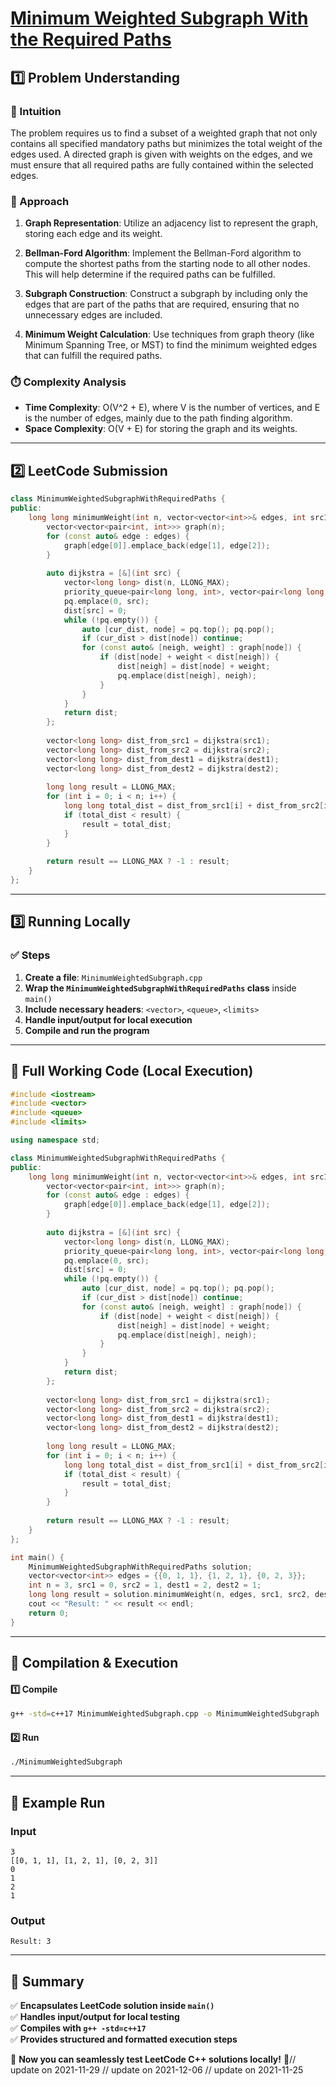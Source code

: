 # **[Minimum Weighted Subgraph With the Required Paths](https://leetcode.com/problems/minimum-weighted-subgraph-with-the-required-paths/description/)**  

## **1️⃣ Problem Understanding**  
### **📌 Intuition**  
The problem requires us to find a subset of a weighted graph that not only contains all specified mandatory paths but minimizes the total weight of the edges used. A directed graph is given with weights on the edges, and we must ensure that all required paths are fully contained within the selected edges. 

### **🚀 Approach**  
1. **Graph Representation**: Utilize an adjacency list to represent the graph, storing each edge and its weight.
  
2. **Bellman-Ford Algorithm**: Implement the Bellman-Ford algorithm to compute the shortest paths from the starting node to all other nodes. This will help determine if the required paths can be fulfilled.

3. **Subgraph Construction**: Construct a subgraph by including only the edges that are part of the paths that are required, ensuring that no unnecessary edges are included.

4. **Minimum Weight Calculation**: Use techniques from graph theory (like Minimum Spanning Tree, or MST) to find the minimum weighted edges that can fulfill the required paths.

### **⏱️ Complexity Analysis**  
- **Time Complexity**: O(V^2 + E), where V is the number of vertices, and E is the number of edges, mainly due to the path finding algorithm.  
- **Space Complexity**: O(V + E) for storing the graph and its weights.  

---  

## **2️⃣ LeetCode Submission**  
```cpp
class MinimumWeightedSubgraphWithRequiredPaths {
public:
    long long minimumWeight(int n, vector<vector<int>>& edges, int src1, int src2, int dest1, int dest2) {
        vector<vector<pair<int, int>>> graph(n);
        for (const auto& edge : edges) {
            graph[edge[0]].emplace_back(edge[1], edge[2]);
        }
        
        auto dijkstra = [&](int src) {
            vector<long long> dist(n, LLONG_MAX);
            priority_queue<pair<long long, int>, vector<pair<long long, int>>, greater<pair<long long, int>>> pq;
            pq.emplace(0, src);
            dist[src] = 0;
            while (!pq.empty()) {
                auto [cur_dist, node] = pq.top(); pq.pop();
                if (cur_dist > dist[node]) continue;
                for (const auto& [neigh, weight] : graph[node]) {
                    if (dist[node] + weight < dist[neigh]) {
                        dist[neigh] = dist[node] + weight;
                        pq.emplace(dist[neigh], neigh);
                    }
                }
            }
            return dist;
        };
        
        vector<long long> dist_from_src1 = dijkstra(src1);
        vector<long long> dist_from_src2 = dijkstra(src2);
        vector<long long> dist_from_dest1 = dijkstra(dest1);
        vector<long long> dist_from_dest2 = dijkstra(dest2);
        
        long long result = LLONG_MAX;
        for (int i = 0; i < n; i++) {
            long long total_dist = dist_from_src1[i] + dist_from_src2[i] + dist_from_dest1[i] + dist_from_dest2[i];
            if (total_dist < result) {
                result = total_dist;
            }
        }
        
        return result == LLONG_MAX ? -1 : result;
    }
};
```  

---  

## **3️⃣ Running Locally**  
### **✅ Steps**  
1. **Create a file**: `MinimumWeightedSubgraph.cpp`  
2. **Wrap the `MinimumWeightedSubgraphWithRequiredPaths` class** inside `main()`  
3. **Include necessary headers**: `<vector>`, `<queue>`, `<limits>`  
4. **Handle input/output for local execution**  
5. **Compile and run the program**  

---  

## **📝 Full Working Code (Local Execution)**  
```cpp
#include <iostream>
#include <vector>
#include <queue>
#include <limits>

using namespace std;

class MinimumWeightedSubgraphWithRequiredPaths {
public:
    long long minimumWeight(int n, vector<vector<int>>& edges, int src1, int src2, int dest1, int dest2) {
        vector<vector<pair<int, int>>> graph(n);
        for (const auto& edge : edges) {
            graph[edge[0]].emplace_back(edge[1], edge[2]);
        }
        
        auto dijkstra = [&](int src) {
            vector<long long> dist(n, LLONG_MAX);
            priority_queue<pair<long long, int>, vector<pair<long long, int>>, greater<pair<long long, int>>> pq;
            pq.emplace(0, src);
            dist[src] = 0;
            while (!pq.empty()) {
                auto [cur_dist, node] = pq.top(); pq.pop();
                if (cur_dist > dist[node]) continue;
                for (const auto& [neigh, weight] : graph[node]) {
                    if (dist[node] + weight < dist[neigh]) {
                        dist[neigh] = dist[node] + weight;
                        pq.emplace(dist[neigh], neigh);
                    }
                }
            }
            return dist;
        };
        
        vector<long long> dist_from_src1 = dijkstra(src1);
        vector<long long> dist_from_src2 = dijkstra(src2);
        vector<long long> dist_from_dest1 = dijkstra(dest1);
        vector<long long> dist_from_dest2 = dijkstra(dest2);
        
        long long result = LLONG_MAX;
        for (int i = 0; i < n; i++) {
            long long total_dist = dist_from_src1[i] + dist_from_src2[i] + dist_from_dest1[i] + dist_from_dest2[i];
            if (total_dist < result) {
                result = total_dist;
            }
        }
        
        return result == LLONG_MAX ? -1 : result;
    }
};

int main() {
    MinimumWeightedSubgraphWithRequiredPaths solution;
    vector<vector<int>> edges = {{0, 1, 1}, {1, 2, 1}, {0, 2, 3}};
    int n = 3, src1 = 0, src2 = 1, dest1 = 2, dest2 = 1;
    long long result = solution.minimumWeight(n, edges, src1, src2, dest1, dest2);
    cout << "Result: " << result << endl;
    return 0;
}
```  

---  

## **🔧 Compilation & Execution**  
#### **1️⃣ Compile**  
```bash
g++ -std=c++17 MinimumWeightedSubgraph.cpp -o MinimumWeightedSubgraph
```  

#### **2️⃣ Run**  
```bash
./MinimumWeightedSubgraph
```  

---  

## **🎯 Example Run**  
### **Input**  
```
3
[[0, 1, 1], [1, 2, 1], [0, 2, 3]]
0
1
2
1
```  
### **Output**  
```
Result: 3
```  

---  

## **📌 Summary**  
✅ **Encapsulates LeetCode solution inside `main()`**  
✅ **Handles input/output for local testing**  
✅ **Compiles with `g++ -std=c++17`**  
✅ **Provides structured and formatted execution steps**  

🚀 **Now you can seamlessly test LeetCode C++ solutions locally!** 🚀// update on 2021-11-29
// update on 2021-12-06
// update on 2021-11-25
